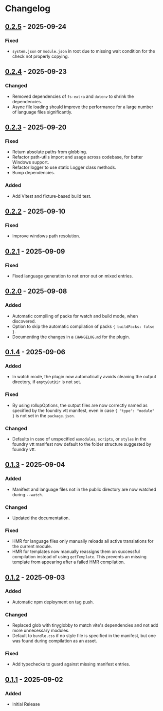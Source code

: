 # Changelog

## [0.2.5] - 2025-09-24

### Fixed

- `system.json` or `module.json` in root due to missing wait condition for the check not properly copying.

## [0.2.4] - 2025-09-23

### Changed

- Removed dependencies of `fs-extra` and `dotenv` to shrink the dependencies.
- Async file loading should improve the performance for a large number of language files significantly.

## [0.2.3] - 2025-09-20

### Fixed

- Return absolute paths from globbing.
- Refactor path-utils import and usage across codebase, for better Windows support.
- Refactor logger to use static Logger class methods.
- Bump dependencies.

### Added

- Add Vitest and fixture-based build test.

## [0.2.2] - 2025-09-10

### Fixed

- Improve windows path resolution.

## [0.2.1] - 2025-09-09

### Fixed

- Fixed language generation to not error out on mixed entries.

## [0.2.0] - 2025-09-08

### Added

- Automatic compiling of packs for watch and build mode, when discovered.
- Option to skip the automatic compilation of packs `{ buildPacks: false }`.
- Documenting the changes in a `CHANGELOG.md` for the plugin.

## [0.1.4] - 2025-09-06

### Added

- In watch mode, the plugin now automatically avoids cleaning the output directory, if `emptyOutDir`
  is not set.

### Fixed

- By using rollupOptions, the output files are now correctly named as specified by the foundry vtt
  manifest, even in case `{ "type": "module" }` is not set in the `package.json`.

### Changed

- Defaults in case of unspecified `esmodules`, `scripts`, or `styles` in the foundry vtt manifest
  now default to the folder structure suggested by foundry vtt.

## [0.1.3] - 2025-09-04

### Added

- Manifest and language files not in the public directory are now watched during `--watch`.

### Changed

- Updated the documentation.

### Fixed

- HMR for language files only manually reloads all active translations for the current module.
- HMR for templates now manually reassigns them on successful compilation instead of using
  `getTemplate`. This prevents an missing template from appearing after a failed HMR compilation.

## [0.1.2] - 2025-09-03

### Added

- Automatic npm deployment on tag push.

### Changed

- Replaced glob with tinyglobby to match vite's dependencies and not add more unnecessary modules.
- Default to `bundle.css` if no style file is specified in the manifest, but one was found during
  compilation as an asset.

### Fixed

- Add typechecks to guard against missing manifest entries.

## [0.1.1] - 2025-09-02

### Added

- Initial Release

[unreleased]: https://github.com/MatyeusM/vite-plugin-fvtt/compare/v0.2.5...HEAD
[0.2.5]: https://github.com/MatyeusM/vite-plugin-fvtt/compare/v0.2.4...v0.2.5
[0.2.4]: https://github.com/MatyeusM/vite-plugin-fvtt/compare/v0.2.3...v0.2.4
[0.2.3]: https://github.com/MatyeusM/vite-plugin-fvtt/compare/v0.2.2...v0.2.3
[0.2.2]: https://github.com/MatyeusM/vite-plugin-fvtt/compare/v0.2.1...v0.2.2
[0.2.1]: https://github.com/MatyeusM/vite-plugin-fvtt/compare/v0.2.0...v0.2.1
[0.2.0]: https://github.com/MatyeusM/vite-plugin-fvtt/compare/v0.1.4...v0.2.0
[0.1.4]: https://github.com/MatyeusM/vite-plugin-fvtt/compare/v0.1.3...v0.1.4
[0.1.3]: https://github.com/MatyeusM/vite-plugin-fvtt/compare/v0.1.2...v0.1.3
[0.1.2]: https://github.com/MatyeusM/vite-plugin-fvtt/compare/v0.1.1...v0.1.2
[0.1.1]: https://github.com/MatyeusM/vite-plugin-fvtt/releases/tag/v0.1.1
